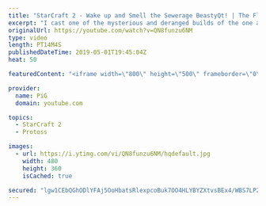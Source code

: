 ```yaml
---
title: "StarCraft 2 - Wake up and Smell the Sewerage BeastyQt! | The Florencio Files #50"
excerpt: "I cast one of the mysterious and deranged builds of the one and only Florencio, the dude that invented the proxy nexus recall rush.  Florencios Twitch:  https://www.twitch.tv/flol2encio  Florencios Youtube:  https://www.youtube.com/channel/UCPVDzgavABEYvzf6ABjgSVA  Florencios Twitter:  https://twitter.com/craft_dank"
originalUrl: https://youtube.com/watch?v=QN8funzu6NM
type: video
length: PT14M4S
publishedDateTime: 2019-05-01T19:45:04Z
heat: 50

featuredContent: "<iframe width=\"800\" height=\"500\" frameborder=\"0\" src=\"https://www.youtube.com/embed/QN8funzu6NM\" allow=\"accelerometer; autoplay; encrypted-media; gyroscope; picture-in-picture\" allowfullscreen></iframe>"

provider:
  name: PiG
  domain: youtube.com

topics:
  - StarCraft 2
  - Protoss

images:
  - url: https://i.ytimg.com/vi/QN8funzu6NM/hqdefault.jpg
    width: 480
    height: 360
    isCached: true

secured: "lgw1CEbQGhODlYFAj5OoHbatsRlexpcoBuk7OO4HLYBYZXtvsBEx4/WBS7LPZsw3hBoDZ1NpAJO1Tg88d+DjZZW4n2OcDyw8ukuBg4OfO8loyYBEXGZzDtBgZ9QVbl3w8AW9e2grA+bCQ8ZqhchAuV9R8lS9oWxIsAMbGCYcCQ1gwpoRq+MlezZL8JdW96PoZ1nmB387atB4wJHxlT4oyGeFthN/k9u7vjSGK7MhrVhlxQTtI8YY3zNvP45zo1U90Rr+UudNsOHPzCimJ5FEKswD0ZmHdYkWr0at2mwIWVxKxJz5/PgJ9vXdb1Q6KXJKzuj6qffHsxCGnVwE4yitdp+fsfjxAxzXTYH0Bq0YTlaVQaIs2HGRex7+U9eZKMWBDDMyBHCFcS2Yeh8CkWnuZLviNn0RcX0E3h6TlPRM1YQ=;kqS5F55Suxin7YmMIkvFqA=="
---
```


